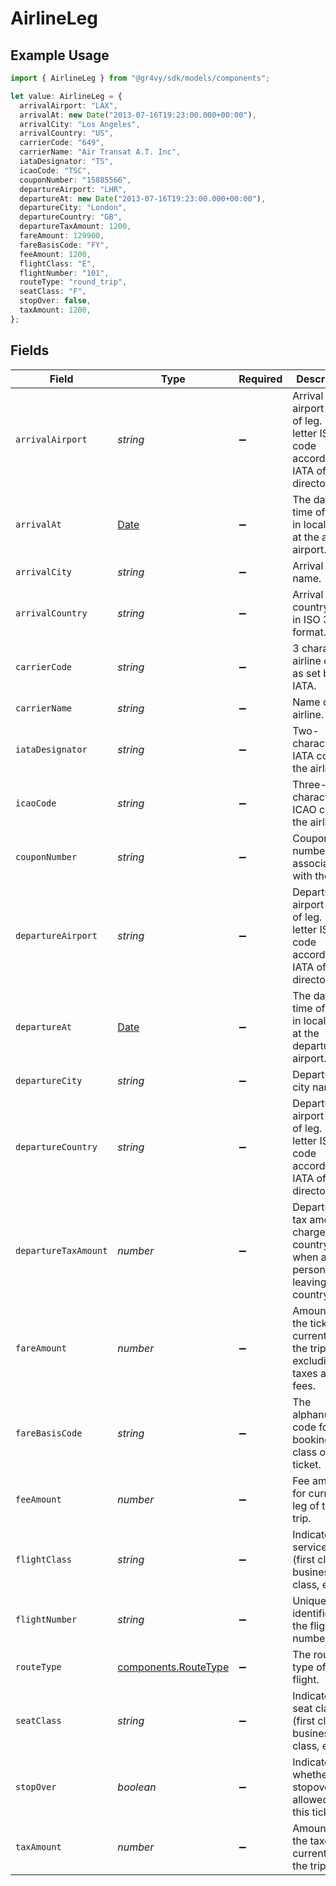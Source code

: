 # AirlineLeg

## Example Usage

```typescript
import { AirlineLeg } from "@gr4vy/sdk/models/components";

let value: AirlineLeg = {
  arrivalAirport: "LAX",
  arrivalAt: new Date("2013-07-16T19:23:00.000+00:00"),
  arrivalCity: "Los Angeles",
  arrivalCountry: "US",
  carrierCode: "649",
  carrierName: "Air Transat A.T. Inc",
  iataDesignator: "TS",
  icaoCode: "TSC",
  couponNumber: "15885566",
  departureAirport: "LHR",
  departureAt: new Date("2013-07-16T19:23:00.000+00:00"),
  departureCity: "London",
  departureCountry: "GB",
  departureTaxAmount: 1200,
  fareAmount: 129900,
  fareBasisCode: "FY",
  feeAmount: 1200,
  flightClass: "E",
  flightNumber: "101",
  routeType: "round_trip",
  seatClass: "F",
  stopOver: false,
  taxAmount: 1200,
};
```

## Fields

| Field                                                                                         | Type                                                                                          | Required                                                                                      | Description                                                                                   | Example                                                                                       |
| --------------------------------------------------------------------------------------------- | --------------------------------------------------------------------------------------------- | --------------------------------------------------------------------------------------------- | --------------------------------------------------------------------------------------------- | --------------------------------------------------------------------------------------------- |
| `arrivalAirport`                                                                              | *string*                                                                                      | :heavy_minus_sign:                                                                            | Arrival airport code of leg. 3-letter ISO code according to IATA official directory.          | LAX                                                                                           |
| `arrivalAt`                                                                                   | [Date](https://developer.mozilla.org/en-US/docs/Web/JavaScript/Reference/Global_Objects/Date) | :heavy_minus_sign:                                                                            | The date and time of travel in local time at the arrival airport.                             | 2013-07-16T19:23:00.000+00:00                                                                 |
| `arrivalCity`                                                                                 | *string*                                                                                      | :heavy_minus_sign:                                                                            | Arrival city name.                                                                            | Los Angeles                                                                                   |
| `arrivalCountry`                                                                              | *string*                                                                                      | :heavy_minus_sign:                                                                            | Arrival country code in ISO 3166 format.                                                      | US                                                                                            |
| `carrierCode`                                                                                 | *string*                                                                                      | :heavy_minus_sign:                                                                            | 3 character airline code as set by IATA.                                                      | 649                                                                                           |
| `carrierName`                                                                                 | *string*                                                                                      | :heavy_minus_sign:                                                                            | Name of the airline.                                                                          | Air Transat A.T. Inc                                                                          |
| `iataDesignator`                                                                              | *string*                                                                                      | :heavy_minus_sign:                                                                            | Two-character IATA code of the airline.                                                       | TS                                                                                            |
| `icaoCode`                                                                                    | *string*                                                                                      | :heavy_minus_sign:                                                                            | Three-character ICAO code of the airline.                                                     | TSC                                                                                           |
| `couponNumber`                                                                                | *string*                                                                                      | :heavy_minus_sign:                                                                            | Coupon number associated with the leg.                                                        | 15885566                                                                                      |
| `departureAirport`                                                                            | *string*                                                                                      | :heavy_minus_sign:                                                                            | Departure airport code of leg. 3-letter ISO code according to IATA official directory.        | LHR                                                                                           |
| `departureAt`                                                                                 | [Date](https://developer.mozilla.org/en-US/docs/Web/JavaScript/Reference/Global_Objects/Date) | :heavy_minus_sign:                                                                            | The date and time of travel in local time at the departure airport.                           | 2013-07-16T19:23:00.000+00:00                                                                 |
| `departureCity`                                                                               | *string*                                                                                      | :heavy_minus_sign:                                                                            | Departure city name.                                                                          | London                                                                                        |
| `departureCountry`                                                                            | *string*                                                                                      | :heavy_minus_sign:                                                                            | Departure airport code of leg. 3-letter ISO code according to IATA official directory.        | GB                                                                                            |
| `departureTaxAmount`                                                                          | *number*                                                                                      | :heavy_minus_sign:                                                                            | Departure tax amount charged by a country when a person is leaving the country.               | 1200                                                                                          |
| `fareAmount`                                                                                  | *number*                                                                                      | :heavy_minus_sign:                                                                            | Amount of the ticket, for current leg of the trip, excluding taxes and fees.                  | 129900                                                                                        |
| `fareBasisCode`                                                                               | *string*                                                                                      | :heavy_minus_sign:                                                                            | The alphanumeric code for the booking class of a ticket.                                      | FY                                                                                            |
| `feeAmount`                                                                                   | *number*                                                                                      | :heavy_minus_sign:                                                                            | Fee amount for current leg of the trip.                                                       | 1200                                                                                          |
| `flightClass`                                                                                 | *string*                                                                                      | :heavy_minus_sign:                                                                            | Indicates service class (first class, business class, etc.).                                  | E                                                                                             |
| `flightNumber`                                                                                | *string*                                                                                      | :heavy_minus_sign:                                                                            | Unique identifier of the flight number.                                                       | 101                                                                                           |
| `routeType`                                                                                   | [components.RouteType](../../models/components/routetype.md)                                  | :heavy_minus_sign:                                                                            | The route type of the flight.                                                                 | round_trip                                                                                    |
| `seatClass`                                                                                   | *string*                                                                                      | :heavy_minus_sign:                                                                            | Indicates seat class (first class, business class, etc.).                                     | F                                                                                             |
| `stopOver`                                                                                    | *boolean*                                                                                     | :heavy_minus_sign:                                                                            | Indicates whether a stopover is allowed on this ticket.                                       | false                                                                                         |
| `taxAmount`                                                                                   | *number*                                                                                      | :heavy_minus_sign:                                                                            | Amount of the taxes for current leg of the trip.                                              | 1200                                                                                          |